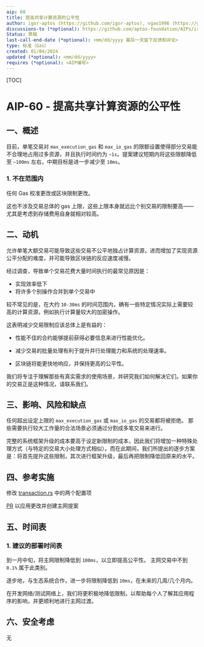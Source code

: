 ```yaml
---
aip: 60
title: 提高共享计算资源的公平性
author: igor-aptos (https://github.com/igor-aptos), vgao1996 (https://github.com/vgao1996)
discussions-to (*optional): https://github.com/aptos-foundation/AIPs/issues/298
Status: 草稿
last-call-end-date (*optional): <mm/dd/yyyy 最后一天留下反馈和评论>
type: 标准（Gas）
created: 01/04/2024
updated (*optional): <mm/dd/yyyy>
requires (*optional): <AIP编号>
---
```


[TOC]

# AIP-60 - 提高共享计算资源的公平性

## 一、概述

目前，单笔交易对 `max_execution_gas` 和 `max_io_gas` 的限额设置使得部分交易能不合理地占用过多资源，并且执行时间约为 `~1s`。提案建议短期内将这些限额降低至 `~100ms` 左右，中期目标是进一步减少至 `10ms`。

### 1. 不在范围内

任何 Gas 校准更改或区块限制更改。

这也不涉及交易总体的 gas 上限，这些上限本身就远比个别交易的限制要高——尤其是考虑到存储费用自身就相对较高。



## 二、动机

允许单笔大额交易可能导致这些交易不公平地独占计算资源，进而增加了实现资源公平分配的难度，并可能导致区块链的反应速度减慢。

经过调查，导致单个交易花费大量时间执行的最常见原因是：
- 实现效率低下
- 将许多个别操作合并到单个交易中

较不常见的是，在大约 `10-30ms` 的时间范围内，确有一些特定情况实际上需要较高的计算资源，例如执行计算量较大的加密操作。

这表明减少交易限制应该总体上是有益的：

- 性能不佳的合约能够提前获得必要信息来进行性能优化。

- 减少交易的批量处理有利于提升并行处理能力和系统的处理速率。
- 区块链将能更快地响应，并保持更高的公平性。

我们将专注于理解那些有真实需求的使用场景，并研究我们如何解决它们。如果你的交易正是这种情况，请联系我们。



## 三、影响、风险和缺点

任何超出设定上限的 `max_execution_gas` 或 `max_io_gas` 的交易都将被拒绝。 那些需要执行较大工作量的合法场景必须通过分割成多笔交易来进行。

完整的系统框架升级的成本要高于设定新限制的成本，因此我们将增加一种特殊处理方式（与特定的交易大小处理方式相似）。而在此期间，我们所提出的逐步方案是：将首先提升这些限制，其次进行框架升级，最后再把限制降低回原来的水平。



## 四、参考实施

修改 [transaction.rs](https://github.com/aptos-labs/aptos-core/blob/main/aptos-move/aptos-gas-schedule/src/gas_schedule/transaction.rs#L176) 中的两个配置项

[PR](https://github.com/aptos-labs/aptos-core/pull/11581) 以应用更改并创建主网提案



## 五、时间表

### 1. 建议的部署时间表

到一月中旬，将主网限制降低到 `100ms`，以立即提高公平性。 主网交易中不到 `0.1%` 属于此类别。

逐步地，与生态系统合作，进一步将限制降低到 `10ms`，在未来的几周/几个月内。

在开发网络/测试网络上，我们将更积极地降低限制，以帮助每个人了解其应用程序的影响，并更顺利地进行主网过渡。



## 六、安全考虑

无